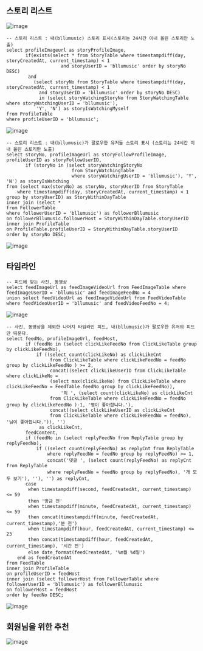 ## 스토리 리스트

![image](https://user-images.githubusercontent.com/43658658/132867830-2b43d479-e39a-40ef-b70a-ba6393e83046.png)

``` mysql
-- 스토리 리스트 : 내(bllumusic) 스토리 표시(스토리는 24시간 이내 올린 스토리만 노출)
select profileImageurl as storyProfileImage,
       if(exists(select * from StoryTable where timestampdiff(day, storyCreatedAt, current_timestamp) < 1
                    and storyUserID = 'bllumusic' order by storyNo DESC)
        and
          (select storyNo from StoryTable where timestampdiff(day, storyCreatedAt, current_timestamp) < 1
            and storyUserID = 'bllumusic' order by storyNo DESC)
            in (select storyWatchingStoryNo from StoryWatchingTable where storyWatchingUserID = 'bllumusic'),
           'Y', 'N') as storyIsWatchingMyself
from ProfileTable
where profileUserID = 'bllumusic';
```

![image](https://user-images.githubusercontent.com/43658658/132847659-86841857-bd95-4b32-b1df-ca9bf9262cde.png)

``` mysql
-- 스토리 리스트 : 내(bllumusic)가 팔로우한 유저들 스토리 표시 (스토리는 24시간 이내 올린 스토리만 노출)
select storyNo, profileImageUrl as storyFollowProfileImage, profileUserID as storyFollowUserID,
       if (storyNo in (select storyWatchingStoryNo
                        from StoryWatchingTable
                        where storyWatchingUserID = 'bllumusic'), 'Y', 'N') as storyIsWatching
from (select max(storyNo) as storyNo, storyUserID from StoryTable
    where timestampdiff(day, storyCreatedAt, current_timestamp) < 1 group by storyUserID) as StoryWithinDayTable
inner join (select *
from FollowerTable
where followerUserID = 'bllumusic') as followerBllumusic
on followerBllumusic.followerHost = StoryWithinDayTable.storyUserID
inner join ProfileTable
on ProfileTable.profileUserID = StoryWithinDayTable.storyUserID
order by storyNo DESC;
```

![image](https://user-images.githubusercontent.com/43658658/132847785-f03fd450-d60f-4d61-a484-b82ff5125b71.png)

## 타임라인

``` mysql
-- 피드에 맞는 사진, 동영상
select feedImageUrl as feedImageVideoUrl from FeedImageTable where feedImageUserID = 'bllumusic' and feedImageFeedNo = 4
union select feedVideoUrl as feedImageVideoUrl from FeedVideoTable where feedVideoUserID = 'bllumusic' and feedVideoFeedNo = 4;
```

![image](https://user-images.githubusercontent.com/43658658/132867724-5bf41e5f-32f6-46d7-a88d-66f6f0b01c94.png)

``` mysql
-- 사진, 동영상을 제외한 나머지 타임라인 피드, 내(bllumusic)가 팔로우한 유저의 피드만 띄운다.
select feedNo, profileImageUrl, feedHost,
       if (feedNo in (select clickLikeFeedNo from ClickLikeTable group by clickLikeFeedNo),
           if ((select count(clickLikeNo) as clickLikeCnt
                from ClickLikeTable where clickLikeFeedNo = feedNo group by clickLikeFeedNo ) >= 2,
                concat((select clickLikeUserID from ClickLikeTable where clickLikeNo =
                (select max(clickLikeNo) from ClickLikeTable where clickLikeFeedNo = FeedTable.feedNo group by clickLikeFeedNo)),
                    '외 ', (select count(clickLikeNo) as clickLikeCnt
                from ClickLikeTable where clickLikeFeedNo = feedNo group by clickLikeFeedNo )-1, '명이 좋아합니다.'),
                concat((select clickLikeUserID as clickLikeCnt
                from ClickLikeTable where clickLikeFeedNo = feedNo), '님이 좋아합니다.')), '')
            as clickLikeCnt,
       feedContent,
       if (feedNo in (select replyFeedNo from ReplyTable group by replyFeedNo),
           if ((select count(replyFeedNo) as replyCnt from ReplyTable
               where replyFeedNo = feedNo group by replyFeedNo) >= 1,
               concat('댓글 ', (select count(replyFeedNo) as replyCnt from ReplyTable
               where replyFeedNo = feedNo group by replyFeedNo), '개 모두 보기'), ''), '') as replyCnt,
       case
        when timestampdiff(second, feedCreatedAt, current_timestamp) <= 59
        then '방금 전'
        when timestampdiff(minute, feedCreatedAt, current_timestamp) <= 59
        then concat(timestampdiff(minute, feedCreatedAt, current_timestamp),'분 전')
        when timestampdiff(hour, feedCreatedAt, current_timestamp) <= 23
        then concat(timestampdiff(hour, feedCreatedAt, current_timestamp), '시간 전')
        else date_format(feedCreatedAt, '%m월 %d일')
    end as feedCreatedAt
from FeedTable
inner join ProfileTable
on profileUserID = feedHost
inner join (select followerHost from FollowerTable where followerUserID = 'bllumusic') as followerBllumusic
on followerHost = feedHost
order by feedNo DESC;
```

![image](https://user-images.githubusercontent.com/43658658/132862863-b36921c6-1334-42ea-9584-4bc1098825a8.png)

## 회원님을 위한 추천

![image](https://user-images.githubusercontent.com/43658658/132868101-11c76ec7-eb03-4e5b-baef-415c789d0b51.png)
